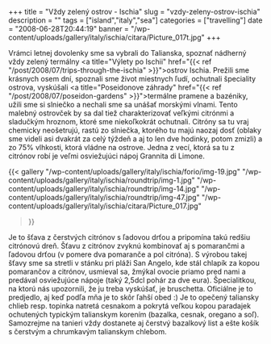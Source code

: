 +++
title = "Vždy zelený ostrov - Ischia"
slug = "vzdy-zeleny-ostrov-ischia"
description = ""
tags = ["island","italy","sea"]
categories = ["travelling"]
date = "2008-06-28T20:44:19"
banner = "/wp-content/uploads/gallery/italy/ischia/citara/Picture_017t.jpg"
+++

Vrámci letnej dovolenky sme sa vybrali do Talianska, spoznať nádherný vždy zelený termálny <a
title="Výlety po Ischii"
href="{{< ref "/post/2008/07/trips-through-the-ischia" >}}">ostrov Ischia</a>.
Prežili sme krásnych osem dní, spoznali sme život miestnych ľudí, ochutnali špeciality ostrova,
vyskúšali <a title="Poseidonove záhrady"
href="{{< ref "/post/2008/07/poseidon-gardens" >}}">termálne pramene a
bazéniky</a>, užili sme si slniečko a nechali sme sa unášať morskými vlnami. Tento malebný ostrovček by sa dal tiež charakterizovať veľkými citrónmi a sladučkým hroznom, ktoré
sme niekoľkokrát ochutnali. Citróny sa tu vraj chemicky neošetrujú, rastú zo slniečka, ktorého tu
majú naozaj dosť (oblaky sme videli asi dvakrát za celý týždeň a aj to len dve hodinky, potom
zmizli) a zo 75% vlhkosti, ktorá vládne na ostrove. Jedna z vecí, ktorá sa tu z citrónov robí je
veľmi osviežujúci nápoj Grannita di Limone.

{{< gallery
    "/wp-content/uploads/gallery/italy/ischia/forio/img-19.jpg"
    "/wp-content/uploads/gallery/italy/ischia/roundtrip/img-1.jpg"
    "/wp-content/uploads/gallery/italy/ischia/roundtrip/img-14.jpg"
    "/wp-content/uploads/gallery/italy/ischia/roundtrip/img-47.jpg"
    "/wp-content/uploads/gallery/italy/ischia/citara/Picture_017.jpg"
>}}

Je to šťava z čerstvých citrónov s ľadovou drťou a pripomína takú redšiu citrónovú dreň. Šťavu z
citrónov zvyknú kombinovať aj s pomarančmi a ľadovou drťou (v pomere dva pomaranče a pol citróna).
S výrobou takej šťavy sme sa stretli v stánku pri pláži San Angelo, kde stál chlapík za kopou
pomarančov a citrónov, usmieval sa, žmýkal ovocie priamo pred nami a predával osviežujúce nápoje
(taký 2,5dcl pohár za dve eura). Špecialitkou, na ktorú nás upozornili, že ju treba vyskúšať, je
bruschetta. Oficiálne je to predjedlo, aj keď podľa mňa je to skôr ľahší obed :) Je to opečený
taliansky chlieb resp. topinka natretá cesnakom a pokrytá veľkou kopou paradajek ochutených
typickým talianskym korením (bazalka, cesnak, oregano a soľ). Samozrejme na tanieri vždy dostanete
aj čerstvý bazalkový list a ešte košík s čerstvým a chrumkavým talianskym chlebom.
